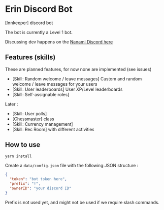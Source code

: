 # Erin Discord Bot

[Innkeeper] discord bot

The bot is currently a Level 1 bot.

Discussing dev happens on the [Nanami Discord here](http://nanami.fr/discord)

## Features (skills)

These are planned features, for now none are implemented (see issues)

- [Skill: Random welcome / leave messages] Custom and random welcome / leave messages for your users
- [Skill: User leaderboards] User XP/Level leaderboards
- [Skill: Self-assignable roles]

Later :

- [Skill: User polls]
- [Chessmaster] class 
- [Skill: Currency management]
- [Skill: Rec Room] with different activities

## How to use

```sh
yarn install
```

Create a `data/config.json` file with the following JSON structure :

```JSON
{
  "token": "bot token here",
  "prefix": "!",
  "ownerID": "your discord ID"
}
```

Prefix is not used yet, and might not be used if we require slash commands.

